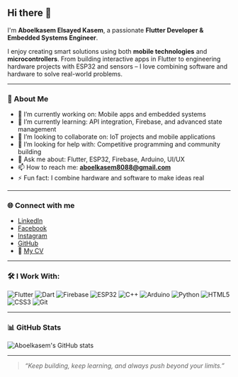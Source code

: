 ## Hi there 👋

I'm **Aboelkasem Elsayed Kasem**, a passionate **Flutter Developer & Embedded Systems Engineer**.

I enjoy creating smart solutions using both **mobile technologies** and **microcontrollers**. From building interactive apps in Flutter to engineering hardware projects with ESP32 and sensors – I love combining software and hardware to solve real-world problems.

---

### 🚀 About Me

- 🔭 I’m currently working on: Mobile apps and embedded systems
- 🌱 I’m currently learning: API integration, Firebase, and advanced state management
- 👯 I’m looking to collaborate on: IoT projects and mobile applications
- 🤔 I’m looking for help with: Competitive programming and community building
- 💬 Ask me about: Flutter, ESP32, Firebase, Arduino, UI/UX
- 📫 How to reach me: **[aboelkasem8088@gmail.com](mailto:aboelkasem8088@gmail.com)**
- ⚡ Fun fact: I combine hardware and software to make ideas real

---

### 🌐 Connect with me

- [LinkedIn](https://www.linkedin.com/in/a-e-kasem/)
- [Facebook](https://www.facebook.com/aboelkasem.elsayed)
- [Instagram](https://www.instagram.com/a_e_kasem/)
- [GitHub](https://github.com/a-e-kasem)
- 📄 [My CV]([https://drive.google.com/file/d/1jFRWDDc5p0PIyryCJugQTEFxyym3AhTI/view?usp=sharing](https://drive.google.com/drive/u/0/folders/1mqiUCEd-f6ACwMLuTdPOuxxt4TIlwSs_))

---

### 🛠️ I Work With:

![Flutter](https://img.shields.io/badge/-Flutter-02569B?logo=flutter&logoColor=white)
![Dart](https://img.shields.io/badge/-Dart-0175C2?logo=dart&logoColor=white)
![Firebase](https://img.shields.io/badge/-Firebase-FFCA28?logo=firebase&logoColor=000)
![ESP32](https://img.shields.io/badge/-ESP32-323232?logo=espressif&logoColor=white)
![C++](https://img.shields.io/badge/-C++-00599C?logo=c%2b%2b&logoColor=white)
![Arduino](https://img.shields.io/badge/-Arduino-00979D?logo=arduino&logoColor=white)
![Python](https://img.shields.io/badge/-Python-3776AB?logo=python&logoColor=fff)
![HTML5](https://img.shields.io/badge/-HTML5-E34F26?logo=html5&logoColor=fff)
![CSS3](https://img.shields.io/badge/-CSS3-1572B6?logo=css3&logoColor=fff)
![Git](https://img.shields.io/badge/-Git-F05032?logo=git&logoColor=fff)

---

### 📊 GitHub Stats

![Aboelkasem's GitHub stats](https://github-readme-stats.vercel.app/api?username=Aboelkasem1&show_icons=true&theme=default)

---

> _“Keep building, keep learning, and always push beyond your limits.”_

